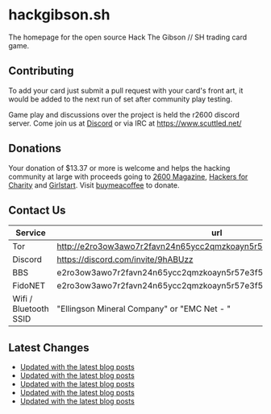 # hackgibson.sh
The homepage for the open source Hack The Gibson // SH trading card game.


## Contributing

To add your card just submit a pull request with your card's front art, it would be added to the next run of set after community play testing.

Game play and discussions over the project is held the r2600 discord server. Come join us at [Discord](https://discord.com/invite/9hABUzz) or via IRC at https://www.scuttled.net/


## Donations

Your donation of $13.37 or more is welcome and helps the hacking community at large with proceeds going to [2600 Magazine](https://2600.com/), [Hackers for Charity](https://hackersforcharity.org) and [Girlstart](https://girlstart.org).  Visit [buymeacoffee](https://www.buymeacoffee.com/hackgibson.sh) to donate.


## Contact Us

Service | url
-|-
Tor | http://e2ro3ow3awo7r2favn24n65ycc2qmzkoayn5r57e3f56nvjwdcgg32ad.onion
Discord | https://discord.com/invite/9hABUzz
BBS | e2ro3ow3awo7r2favn24n65ycc2qmzkoayn5r57e3f56nvjwdcgg32ad.onion:23
FidoNET | e2ro3ow3awo7r2favn24n65ycc2qmzkoayn5r57e3f56nvjwdcgg32ad.onion:24554
Wifi / Bluetooth SSID | "Ellingson Mineral Company" or "EMC Net - <fidonet address>"

## Latest Changes
<!-- BLOG-POST-LIST:START -->
- [Updated with the latest blog posts](https://github.com/DFW2600/hackgibson.sh/commit/68f71d243e2c7fdea7058d0385862523008b3934)
- [Updated with the latest blog posts](https://github.com/DFW2600/hackgibson.sh/commit/d5573540cd21521895d83ec6c89cf3e8643f7f61)
- [Updated with the latest blog posts](https://github.com/DFW2600/hackgibson.sh/commit/13c8150bc0268f4422b28d69caa65c89b3afaa78)
- [Updated with the latest blog posts](https://github.com/DFW2600/hackgibson.sh/commit/12f01918d3d0d5d0a9ec3e9ddd746696f00431a4)
- [Updated with the latest blog posts](https://github.com/DFW2600/hackgibson.sh/commit/b0d04278a43aacb17d0c6d92e695b64f6f4b71b4)
<!-- BLOG-POST-LIST:END -->
